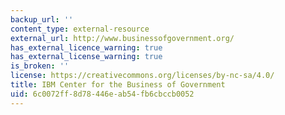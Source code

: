 ```yaml
---
backup_url: ''
content_type: external-resource
external_url: http://www.businessofgovernment.org/
has_external_licence_warning: true
has_external_license_warning: true
is_broken: ''
license: https://creativecommons.org/licenses/by-nc-sa/4.0/
title: IBM Center for the Business of Government
uid: 6c0072ff-8d78-446e-ab54-fb6cbccb0052
---
```

